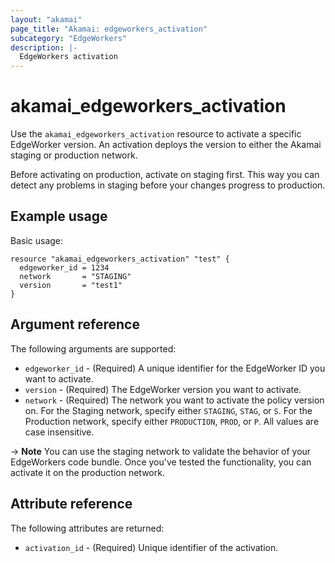 ```yaml
---
layout: "akamai"
page_title: "Akamai: edgeworkers_activation"
subcategory: "EdgeWorkers"
description: |-
  EdgeWorkers activation
---
```


# akamai_edgeworkers_activation

Use the `akamai_edgeworkers_activation` resource to activate a specific EdgeWorker version. An activation deploys the version to either the Akamai staging or production network.

Before activating on production, activate on staging first. This way you can detect any problems in staging before your changes progress to production.

## Example usage

Basic usage:

```hcl
resource "akamai_edgeworkers_activation" "test" {
  edgeworker_id = 1234
  network       = "STAGING"
  version       = "test1"
}
```

## Argument reference

The following arguments are supported:

* `edgeworker_id` - (Required) A unique identifier for the EdgeWorker ID you want to activate.
* `version` - (Required) The EdgeWorker version you want to activate.
* `network` - (Required) The network you want to activate the policy version on. For the Staging network, specify either `STAGING`, `STAG`, or `S`. For the Production network, specify either `PRODUCTION`, `PROD`, or `P`. All values are case insensitive.

-> **Note** You can use the staging network to validate the behavior of your EdgeWorkers code bundle. Once you've tested the functionality, you can activate it on the production network.

## Attribute reference

The following attributes are returned:

* `activation_id` - (Required) Unique identifier of the activation.
